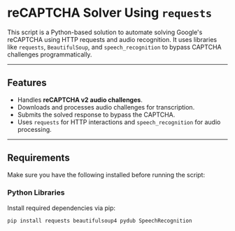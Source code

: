 # reCAPTCHA Solver Using `requests`

This script is a Python-based solution to automate solving Google's reCAPTCHA using HTTP requests and audio recognition. It uses libraries like `requests`, `BeautifulSoup`, and `speech_recognition` to bypass CAPTCHA challenges programmatically.

---

## Features
- Handles **reCAPTCHA v2 audio challenges**.
- Downloads and processes audio challenges for transcription.
- Submits the solved response to bypass the CAPTCHA.
- Uses `requests` for HTTP interactions and `speech_recognition` for audio processing.

---

## Requirements
Make sure you have the following installed before running the script:

### Python Libraries
Install required dependencies via pip:
```bash
pip install requests beautifulsoup4 pydub SpeechRecognition
